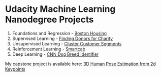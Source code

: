 # Udacity Machine Learning Nanodegree Projects

1. Foundations and Regression - [Boston Housing](https://github.com/rludlow/Udacity-ML/tree/master/Boston-Housing)
2. Supervised Learning - [Finding Donors for Charity](https://github.com/rludlow/Udacity-ML/tree/master/Finding-Donors)
3. Unsupervised Learning - [Cluster Customer Segments](https://github.com/rludlow/Udacity-ML/tree/master/Finding-Donors)
4. Reinforcement Learning - [Smartcab](https://github.com/rludlow/Udacity-ML/tree/master/Smartcab)
5. Deep Learning - [CNN Dog Breed Identifier](https://github.com/rludlow/Udacity-ML/tree/master/Dog-Breeds)

My capstone project is available here: [3D Human Pose Estimation from 2d Keypoints](https://github.com/rludlow/3d-pose-2d-keypoints)
